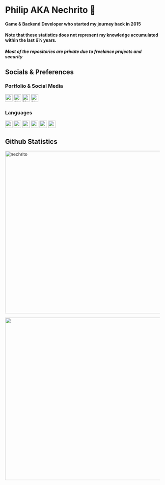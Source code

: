 <h1 align="left">Philip AKA Nechrito 🎉
    <!-- <img src="https://visitor-badge.glitch.me/badge?page_id=nechrito.visitor-badge"/> -->
</h1>
<p>
    <h4>Game & Backend Developer who started my journey back in 2015</h4>
    <p>
        <h4><strong>Note</strong> that these statistics does not represent my knowledge accumulated within the last 6½ years.</h4>
        <h4><em>Most of the repositories are private due to freelance projects and security</em></h4>
    </p>
</p> 

## Socials & Preferences

### Portfolio & Social Media

[<img height="24" width="24" alt="nechrito.org" src="https://cdn.iconscout.com/icon/free/png-64/internet-2359147-1971067.png"/>][website]
[<img height="24" width="24" alt="Nechrito | LinkedIn" src="https://cdn.iconscout.com/icon/free/png-64/linkedin-208-916919.png"/>][linkedin]
[<img height="24" width="24" alt="Nechrito | Instagram" src="https://cdn.iconscout.com/icon/free/png-64/instagram-188-498425.png"/>][instagram]
[<img height="24" width="24" alt="Nechrito | Twitter" src="https://cdn.iconscout.com/icon/free/png-64/twitter-241-721979.png"/>][twitter]

### Languages

<p>
    <img height="24" width="24" src="https://cdn.iconscout.com/icon/free/png-64/csharp-1-1175241.png"/>
    <img height="24" width="24" src="https://cdn.iconscout.com/icon/free/png-64/cplusplus-3521365-2944809.png"/>
    <img height="24" width="24" src="https://cdn.iconscout.com/icon/free/png-64/python-3628999-3030224.png"/>
    <img height="24" width="24" src="https://cdn.iconscout.com/icon/free/png-64/lua-3521554-2944972.png"/>
    <img height="24" width="24" src="https://cdn.iconscout.com/icon/free/png-64/java-3628857-3029997.png"/>
    <img height="24" width="24" src="https://cdn.iconscout.com/icon/free/png-64/swift-282412.png"/>
</p>

## Github Statistics

<!-- Colors -->
<!-- dark, radical, merko, gruvbox, tokyonight, onedark, cobalt, synthwave, highcontrast, dracula -->
<!-- &hide=stars,commits,prs,issues,contribs -->

<!-- Github Contributions -->
<p>
    <img width=530 src="https://github-readme-streak-stats.herokuapp.com/?user=nechrito&theme=dracula" alt="nechrito"/>
</p>

<!-- Most used languages -->
<p>
    <!-- https://www.urlencoder.org/ -->
    <img width=530 src="https://github-readme-stats-nechrito.vercel.app/api/top-langs?username=Nechrito&theme=dracula&count_private=true&include_all_commits=true&card_width=530&langs_count=10&layout=compact&hide=html,tex,css,rpc,javascript,c,c%2B%2B,objective-c"/>
</p>

[website]:   http://nechrito.org/
[twitter]:   https://twitter.com/N3chrito
[instagram]: https://instagram.com/Hobbygroggare
[linkedin]:  https://www.linkedin.com/in/philip-lindh-599707199/
